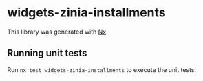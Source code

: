 # widgets-zinia-installments

This library was generated with [Nx](https://nx.dev).

## Running unit tests

Run `nx test widgets-zinia-installments` to execute the unit tests.
